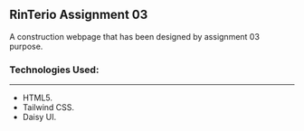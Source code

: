 ## RinTerio Assignment 03
A construction webpage that has been designed by assignment 03 purpose.

### Technologies Used:
---
- HTML5.
- Tailwind CSS.
- Daisy UI.